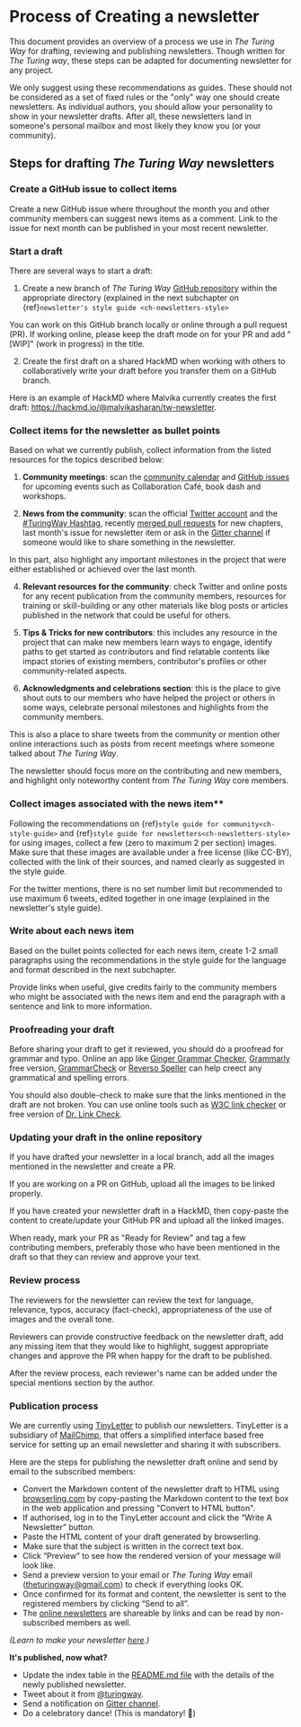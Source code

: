 # Process of Creating a newsletter

This document provides an overview of a process we use in _The Turing Way_ for drafting, reviewing and publishing newsletters.
Though written for _The Turing way_, these steps can be adapted for documenting newsletter for any project.

We only suggest using these recommendations as guides.
These should not be considered as a set of fixed rules or the "only" way one should create newsletters.
As individual authors, you should allow your personality to show in your newsletter drafts.
After all, these newsletters land in someone's personal mailbox and most likely they know you (or your community).

## Steps for drafting _The Turing Way_ newsletters

### Create a GitHub issue to collect items

Create a new GitHub issue where throughout the month you and other community members can suggest news items as a comment.
Link to the issue for next month can be published in your most recent newsletter.

### Start a draft

There are several ways to start a draft:

1. Create a new branch of _The Turing Way_ [GitHub repository](https://github.com/alan-turing-institute/the-turing-way/) within the appropriate directory (explained in the next subchapter on {ref}`newsletter's style guide <ch-newsletters-style>`

You can work on this GitHub branch locally or online through a pull request (PR).
If working online, please keep the draft mode on for your PR and add "[WIP]" (work in progress) in the title.

2. Create the first draft on a shared HackMD when working with others to collaboratively write your draft before you transfer them on a GitHub branch.

Here is an example of HackMD where Malvika currently creates the first draft: https://hackmd.io/@malvikasharan/tw-newsletter.

### Collect items for the newsletter as bullet points

Based on what we currently publish, collect information from the listed resources for the topics described below:

1. **Community meetings**: scan the [community calendar](https://calendar.google.com/calendar/embed?src=theturingway%40gmail.com&ctz=Europe%2FLondon) and [GitHub issues](https://github.com/alan-turing-institute/the-turing-way/issues) for upcoming events such as Collaboration Café, book dash and workshops.

2. **News from the community**: scan the official [Twitter account](https://twitter.com/turingway) and the [#TuringWay Hashtag](https://twitter.com/hashtag/TuringWay?src=hashtag_click), recently [merged pull requests](https://github.com/alan-turing-institute/the-turing-way/pulls?q=is%3Apr+is%3Aclosed+sort%3Aupdated-desc) for new chapters, last month's issue for newsletter item or ask in the [Gitter channel](https://gitter.im/alan-turing-institute/the-turing-way) if someone would like to share something in the newsletter.

In this part, also highlight any important milestones in the project that were either established or achieved over the last month.

4. **Relevant resources for the community**: check Twitter and online posts for any recent publication from the community members, resources for training or skill-building or any other materials like blog posts or articles published in the network that could be useful for others.

5. **Tips & Tricks for new contributors**: this includes any resource in the project that can make new members learn ways to engage, identify paths to get started as contributors and find relatable contents like impact stories of existing members, contributor's profiles or other community-related aspects.

6. **Acknowledgments and celebrations section**: this is the place to give shout outs to our members who have helped the project or others in some ways, celebrate personal milestones and highlights from the community members.

This is also a place to share tweets from the community or mention other online interactions such as posts from recent meetings where someone talked about _The Turing Way_.

The newsletter should focus more on the contributing and new members, and highlight only noteworthy content from _The Turing Way_ core members.

### Collect images associated with the news item**

Following the recommendations on {ref}`style guide for community<ch-style-guide>` and {ref}`style guide for newsletters<ch-newsletters-style>` for using images, collect a few (zero to maximum 2 per section) images.
Make sure that these images are available under a free license (like CC-BY), collected with the link of their sources, and named clearly as suggested in the style guide.

For the twitter mentions, there is no set number limit but recommended to use maximum 6 tweets, edited together in one image (explained in the newsletter's style guide).

### Write about each news item

Based on the bullet points collected for each news item, create 1-2 small paragraphs using the recommendations in the style guide for the language and format described in the next subchapter.

Provide links when useful, give credits fairly to the community members who might be associated with the news item and end the paragraph with a sentence and link to more information.

### Proofreading your draft

Before sharing your draft to get it reviewed, you should do a proofread for grammar and typo.
Online an app like [Ginger Grammar Checker](https://www.gingersoftware.com/grammarcheck), [Grammarly](https://app.grammarly.com) free version, [GrammarCheck](https://www.grammarcheck.net/editor/) or [Reverso Speller](https://www.reverso.net/spell-checker/english-spelling-grammar/) can help creect any grammatical and spelling errors.

You should also double-check to make sure that the links mentioned in the draft are not broken.
You can use online tools such as [W3C link checker](https://validator.w3.org/checklink) or free version of [Dr. Link Check](https://www.drlinkcheck.com/).

### Updating your draft in the online repository

If you have drafted your newsletter in a local branch, add all the images mentioned in the newsletter and create a PR.

If you are working on a PR on GitHub, upload all the images to be linked properly.

If you have created your newsletter draft in a HackMD, then copy-paste the content to create/update your GitHub PR and upload all the linked images.

When ready, mark your PR as "Ready for Review" and tag a few contributing members, preferably those who have been mentioned in the draft so that they can review and approve your text.

### Review process

The reviewers for the newsletter can review the text for language, relevance, typos, accuracy (fact-check), appropriateness of the use of images and the overall tone.

Reviewers can provide constructive feedback on the newsletter draft, add any missing item that they would like to highlight, suggest appropriate changes and approve the PR when happy for the draft to be published.

After the review process, each reviewer's name can be added under the special mentions section by the author.

### Publication process

We are currently using [TinyLetter](tinyletter.com/) to publish our newsletters.
TinyLetter is a subsidiary of [MailChimp](https://mailchimp.com/), that offers a simplified interface based free service for setting up an email newsletter and sharing it with subscribers.

Here are the steps for publishing the newsletter draft online and send by email to the subscribed members:

- Convert the Markdown content of the newsletter draft to HTML using [browserling.com](https://www.browserling.com/tools/markdown-to-html) by copy-pasting the Markdown content to the text box in the web application and pressing "Convert to HTML button".
- If authorised, log in to the TinyLetter account and click the “Write A Newsletter” button.
- Paste the HTML content of your draft generated by browserling.
- Make sure that the subject is written in the correct text box.
- Click “Preview” to see how the rendered version of your message will look like.
- Send a preview version to your email or _The Turing Way_ email (theturingway@gmail.com) to check if everything looks OK.
- Once confirmed for its format and content, the newsletter is sent to the registered members by clicking “Send to all”.
- The [online newsletters](https://tinyletter.com/TuringWay/) are shareable by links and can be read by non-subscribed members as well.

*(Learn to make your newsletter [here](https://www.sitepoint.com/how-start-a-newsletter-in-minutes-with-tinyletter/).)*

 **It's published, now what?**

- Update the index table in the [README.md file](https://github.com/alan-turing-institute/the-turing-way/blob/master/communications/newsletters/README.md) with the details of the newly published newsletter.
- Tweet about it from [@turingway](https://twitter.com/turingway).
- Send a notification on [Gitter channel](https://gitter.im/alan-turing-institute/the-turing-way).
- Do a celebratory dance! (This is mandatory! 💃)
